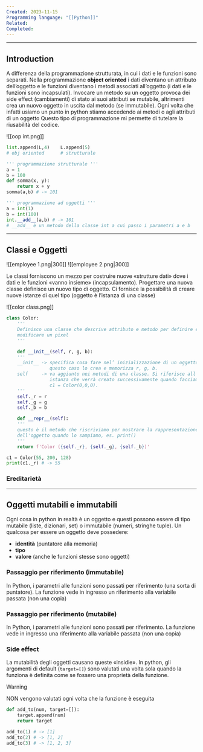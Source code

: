 ```yaml
---
Created: 2023-11-15
Programming language: "[[Python]]"
Related: 
Completed:
---
```

---
## Introduction
A differenza della programmazione strutturata, in cui i dati e le funzioni sono separati. Nella programmazione **object oriented** i dati diventano un attributo dell’oggetto e le funzioni diventano i metodi associati all’oggetto (i dati e le funzioni sono incapsulati).
Invocare un metodo su un oggetto provoca dei side effect (cambiamenti) di stato ai suoi attributi se mutabile, altrimenti crea un nuovo oggetto in uscita dal metodo (se immutabile). Ogni volta che infatti usiamo un punto in python stiamo accedendo ai metodi o agli attributi di un oggetto
Questo tipo di programmazione mi permette di tutelare la riusabilità del codice.

![[oop int.png]]
```python
list.append(L,4)    L.append(5)
# obj oriented      # strutturale

''' programmazione strutturale '''
a = 1
b = 100
def somma(x, y):
	return x + y
somma(a,b) # -> 101

''' programmazione ad oggetti '''
a = int(1)
b = int(100)
int.__add__(a,b) # -> 101
# __add__ è un metodo della classe int a cui passo i parametri a e b
```

---
## Classi e Oggetti

![[employee 1.png|300]]
![[employee 2.png|300]]

Le classi forniscono un mezzo per costruire nuove «strutture dati» dove i dati e le funzioni «vanno insieme» (incapsulamento). Progettare una nuova classe definisce un nuovo tipo di oggetto. Ci fornisce la possibilità di creare nuove istanze di quel tipo (oggetto è l’istanza di una classe)

![[color class.png]]

```python
class Color:
	'''
	Definisco una classe che descrive attributo e metodo per definire e
	modificare un pixel
	'''

	def __init__(self, r, g, b):
	'''
	__init__ -> specifica cosa fare nel’ inizializzazione di un oggetto. In
				questo caso lo crea e memorizza r, g, b.
	self     -> va aggiunto nei metodi di una classe. Si riferisce all’oggetto
				istanza che verrà creato successivamente quando facciamo
				c1 = Color(0,0,0).
	'''
	self._r = r
	self._g = g
	self._b = b

	def __repr__(self):
	'''
	questo è il metodo che riscriviamo per mostrare la rappresentazione a video
	dell'oggetto quando lo sampiamo, es. print()
	'''
	return f'Color ({self._r}, {self._g}, {self._b})'

c1 = Color(55, 200, 128)
print(c1._r) # -> 55
```

### Ereditarietà


---
## Oggetti mutabili e immutabili
Ogni cosa in python in realtà è un oggetto e questi possono essere di tipo mutabile (liste, dizionari, set) o immutabile (numeri, stringhe tuple). Un qualcosa per essere un oggetto deve possedere:
- **identità** (puntatore alla memoria)
- **tipo**
- **valore** (anche le funzioni stesse sono oggetti)

### Passaggio per riferimento (immutabile)
In Python, i parametri alle funzioni sono passati per riferimento (una sorta di puntatore). La funzione vede in ingresso un riferimento alla variabile passata (non una copia)

### Passaggio per riferimento (mutabile)
In Python, i parametri alle funzioni sono passati per riferimento. La funzione vede in ingresso una riferimento alla variabile passata (non una copia)

### Side effect
La mutabilità degli oggetti causano
queste «insidie». In python, gli argomenti di default (`target=[]`) sono valutati una volta sola quando la funziona è definita come se fossero una proprietà della
funzione.
> [!WARNING]
> NON vengono valutati ogni volta che la funzione è eseguita

```python
def add_to(num, target=[]):
	target.append(num)
	return target

add_to(1) # -> [1]
add_to(2) # -> [1, 2]
add_to(3) # -> [1, 2, 3]
```

